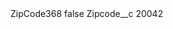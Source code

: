 <?xml version="1.0" encoding="UTF-8"?>
<CustomMetadata xmlns="http://soap.sforce.com/2006/04/metadata" xmlns:xsi="http://www.w3.org/2001/XMLSchema-instance" xmlns:xsd="http://www.w3.org/2001/XMLSchema">
    <label>ZipCode368</label>
    <protected>false</protected>
    <values>
        <field>Zipcode__c</field>
        <value xsi:type="xsd:string">20042</value>
    </values>
</CustomMetadata>

